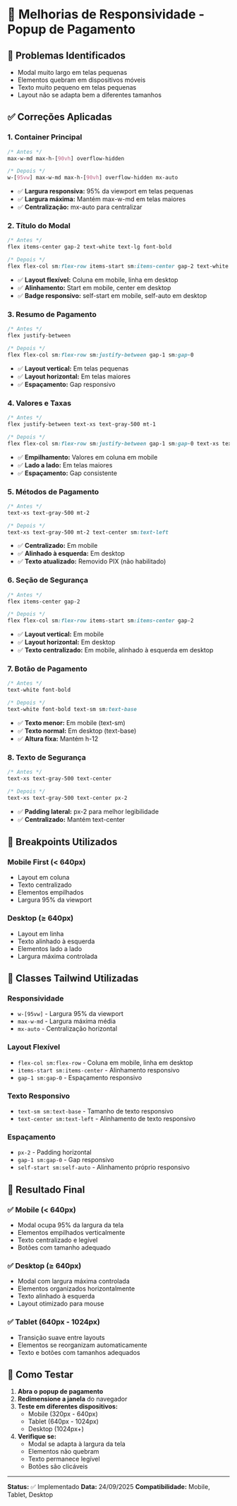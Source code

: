 # 📱 Melhorias de Responsividade - Popup de Pagamento

## 🎯 **Problemas Identificados**
- Modal muito largo em telas pequenas
- Elementos quebram em dispositivos móveis
- Texto muito pequeno em telas pequenas
- Layout não se adapta bem a diferentes tamanhos

## ✅ **Correções Aplicadas**

### 1. **Container Principal**
```css
/* Antes */
max-w-md max-h-[90vh] overflow-hidden

/* Depois */
w-[95vw] max-w-md max-h-[90vh] overflow-hidden mx-auto
```
- ✅ **Largura responsiva:** 95% da viewport em telas pequenas
- ✅ **Largura máxima:** Mantém max-w-md em telas maiores
- ✅ **Centralização:** mx-auto para centralizar

### 2. **Título do Modal**
```css
/* Antes */
flex items-center gap-2 text-white text-lg font-bold

/* Depois */
flex flex-col sm:flex-row items-start sm:items-center gap-2 text-white text-lg font-bold
```
- ✅ **Layout flexível:** Coluna em mobile, linha em desktop
- ✅ **Alinhamento:** Start em mobile, center em desktop
- ✅ **Badge responsivo:** self-start em mobile, self-auto em desktop

### 3. **Resumo de Pagamento**
```css
/* Antes */
flex justify-between

/* Depois */
flex flex-col sm:flex-row sm:justify-between gap-1 sm:gap-0
```
- ✅ **Layout vertical:** Em telas pequenas
- ✅ **Layout horizontal:** Em telas maiores
- ✅ **Espaçamento:** Gap responsivo

### 4. **Valores e Taxas**
```css
/* Antes */
flex justify-between text-xs text-gray-500 mt-1

/* Depois */
flex flex-col sm:flex-row sm:justify-between gap-1 sm:gap-0 text-xs text-gray-500 mt-1
```
- ✅ **Empilhamento:** Valores em coluna em mobile
- ✅ **Lado a lado:** Em telas maiores
- ✅ **Espaçamento:** Gap consistente

### 5. **Métodos de Pagamento**
```css
/* Antes */
text-xs text-gray-500 mt-2

/* Depois */
text-xs text-gray-500 mt-2 text-center sm:text-left
```
- ✅ **Centralizado:** Em mobile
- ✅ **Alinhado à esquerda:** Em desktop
- ✅ **Texto atualizado:** Removido PIX (não habilitado)

### 6. **Seção de Segurança**
```css
/* Antes */
flex items-center gap-2

/* Depois */
flex flex-col sm:flex-row items-start sm:items-center gap-2
```
- ✅ **Layout vertical:** Em mobile
- ✅ **Layout horizontal:** Em desktop
- ✅ **Texto centralizado:** Em mobile, alinhado à esquerda em desktop

### 7. **Botão de Pagamento**
```css
/* Antes */
text-white font-bold

/* Depois */
text-white font-bold text-sm sm:text-base
```
- ✅ **Texto menor:** Em mobile (text-sm)
- ✅ **Texto normal:** Em desktop (text-base)
- ✅ **Altura fixa:** Mantém h-12

### 8. **Texto de Segurança**
```css
/* Antes */
text-xs text-gray-500 text-center

/* Depois */
text-xs text-gray-500 text-center px-2
```
- ✅ **Padding lateral:** px-2 para melhor legibilidade
- ✅ **Centralizado:** Mantém text-center

## 📱 **Breakpoints Utilizados**

### **Mobile First (< 640px)**
- Layout em coluna
- Texto centralizado
- Elementos empilhados
- Largura 95% da viewport

### **Desktop (≥ 640px)**
- Layout em linha
- Texto alinhado à esquerda
- Elementos lado a lado
- Largura máxima controlada

## 🎨 **Classes Tailwind Utilizadas**

### **Responsividade**
- `w-[95vw]` - Largura 95% da viewport
- `max-w-md` - Largura máxima média
- `mx-auto` - Centralização horizontal

### **Layout Flexível**
- `flex-col sm:flex-row` - Coluna em mobile, linha em desktop
- `items-start sm:items-center` - Alinhamento responsivo
- `gap-1 sm:gap-0` - Espaçamento responsivo

### **Texto Responsivo**
- `text-sm sm:text-base` - Tamanho de texto responsivo
- `text-center sm:text-left` - Alinhamento de texto responsivo

### **Espaçamento**
- `px-2` - Padding horizontal
- `gap-1 sm:gap-0` - Gap responsivo
- `self-start sm:self-auto` - Alinhamento próprio responsivo

## 🚀 **Resultado Final**

### ✅ **Mobile (< 640px)**
- Modal ocupa 95% da largura da tela
- Elementos empilhados verticalmente
- Texto centralizado e legível
- Botões com tamanho adequado

### ✅ **Desktop (≥ 640px)**
- Modal com largura máxima controlada
- Elementos organizados horizontalmente
- Texto alinhado à esquerda
- Layout otimizado para mouse

### ✅ **Tablet (640px - 1024px)**
- Transição suave entre layouts
- Elementos se reorganizam automaticamente
- Texto e botões com tamanhos adequados

## 🧪 **Como Testar**

1. **Abra o popup de pagamento**
2. **Redimensione a janela** do navegador
3. **Teste em diferentes dispositivos:**
   - Mobile (320px - 640px)
   - Tablet (640px - 1024px)
   - Desktop (1024px+)
4. **Verifique se:**
   - Modal se adapta à largura da tela
   - Elementos não quebram
   - Texto permanece legível
   - Botões são clicáveis

---

**Status:** ✅ Implementado
**Data:** 24/09/2025
**Compatibilidade:** Mobile, Tablet, Desktop
